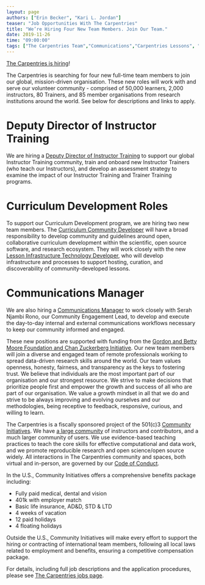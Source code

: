 ```yaml
---
layout: page
authors: ["Erin Becker", "Kari L. Jordan"]
teaser: "Job Opportunities With The Carpentries"
title: "We’re Hiring Four New Team Members. Join Our Team."
date: 2019-11-26
time: "09:00:00"
tags: ["The Carpentries Team","Communications","Carpentries Lessons", "Curriculum", "Instructor Development" ]
---
```


[The Carpentries is hiring](https://carpentries.org/jobs/)!

The Carpentries is searching for four new full-time team members to join our global, mission-driven organisation. 
These new roles will work with and serve our volunteer community - comprised of 50,000 learners, 2,000 instructors, 80 Trainers, 
and 85 member organisations from research institutions around the world. See below for descriptions and links to apply.

# Deputy Director of Instructor Training
We are hiring a [Deputy Director of Instructor Training](https://carpentries.org/deputy-director-of-instructor-training/) to support 
our global Instructor Training community, train and onboard new Instructor Trainers (who teach our Instructors), and develop an 
assessment strategy to examine the impact of our Instructor Training and Trainer Training programs.

# Curriculum Development Roles  
To support our Curriculum Development program, we are hiring two new team members. The 
[Curriculum Community Developer](https://carpentries.org/curriculum-community-developer/) will have a broad responsibility to develop 
community and guidelines around open, collaborative curriculum development within the scientific, open source software, and research 
ecosystem. They will work closely with the new 
[Lesson Infrastructure Technology Developer](https://carpentries.org/lesson-infrastructure-technology-developer), 
who will develop infrastructure and processes to support hosting, curation, and discoverability of community-developed lessons. 

# Communications Manager
We are also hiring a [Communications Manager](https://carpentries.org/communications-manager/) to work closely with Serah Njambi Rono, 
our Community Engagement Lead, to develop and execute the day-to-day internal and external communications workflows necessary to keep 
our community informed and engaged.

These new positions are supported with funding from the 
[Gordon and Betty Moore Foundation and Chan Zuckerberg Initiative](https://carpentries.org/blog/2019/11/czi-moore-grant/). 
Our new team members will join a diverse and engaged team of remote professionals working to spread data-driven research skills around 
the world. Our team values openness, honesty, fairness, and transparency as the keys to fostering trust. We believe that individuals are 
the most important part of our organisation and our strongest resource. We strive to make decisions that prioritize people first and 
empower the growth and success of all who are part of our organisation. We value a growth mindset in all that we do and strive to be 
always improving and evolving ourselves and our methodologies, being receptive to feedback, responsive, curious, and willing to learn.

The Carpentries is a fiscally sponsored project of the 501(c)3 [Community Initiatives](http://communityin.org/). 
We have [a large community](https://carpentries.org/instructors-map/) of instructors and contributors, and a much larger 
community of users. We use evidence-based teaching practices to teach the core skills for effective computational and data work, and we 
promote reproducible research and open science/open source widely. All interactions in The Carpentries community and spaces, both 
virtual and in-person, are governed by our 
[Code of Conduct](https://docs.carpentries.org/topic_folders/policies/code-of-conduct.html#code-of-conduct-detailed-view).

In the U.S., Community Initiatives offers a comprehensive benefits package including:
- Fully paid medical, dental and vision
- 401k with employer match
- Basic life insurance, AD&D, STD & LTD
- 4 weeks of vacation
- 12 paid holidays
- 4 floating holidays

Outside the U.S., Community Initiatives will make every effort to support the hiring or contracting of international team members, 
following all local laws related to employment and benefits, ensuring a competitive compensation package.

For details,
including full job descriptions and the application procedures, please see [The Carpentries jobs page](https://carpentries.org/jobs/).


